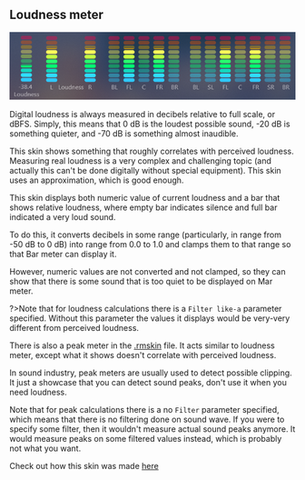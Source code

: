 ## Loudness meter

<img src="docs/examples/resources/loudness.png" title="Loudness" />

Digital loudness is always measured in decibels relative to full scale, or dBFS. Simply, this means that 0 dB is the loudest possible sound, -20 dB is something quieter, and -70 dB is something almost inaudible.

This skin shows something that roughly correlates with perceived loudness. Measuring real loudness is a very complex and challenging topic (and actually this can't be done digitally without special equipment). This skin uses an approximation, which is good enough.

This skin displays both numeric value of current loudness and a bar that shows relative loudness, where empty bar indicates silence and full bar indicated a very loud sound.

To do this, it converts decibels in some range (particularly, in range from -50 dB to 0 dB) into range from 0.0 to 1.0 and clamps them to that range so that Bar meter can display it.

However, numeric values are not converted and not clamped, so they can show that there is some sound that is too quiet to be displayed on Mar meter.

?>Note that for loudness calculations there is a `Filter like-a` parameter specified. Without this parameter the values it displays would be very-very different from perceived loudness.

There is also a peak meter in the [.rmskin]() file. It acts similar to loudness meter, except what it shows doesn't correlate with perceived loudness.

In sound industry, peak meters are usually used to detect possible clipping. It just a showcase that you can detect sound peaks, don't use it when you need loudness.

Note that for peak calculations there is a no `Filter` parameter specified, which means that there is no filtering done on sound wave. If you were to specify some filter, then it wouldn't measure actual sound peaks anymore. It would measure peaks on some filtered values instead, which is probably not what you want.

Check out how this skin was made [here](/docs/usage-examples/loudness.md)
